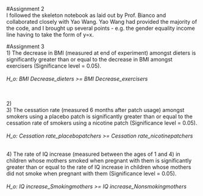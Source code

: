 #Assignment 2
<br>I followed the skeleton notebook as laid out by Prof. Bianco and collaborated closely with Yao Wang.  Yao Wang had provided the majority of the code, and I brought up several points - e.g. the gender equality income line having to take the form of y=x.<br>

#Assignment 3
<br>1) The decrease in BMI (measured at end of experiment) amongst dieters is significantly greater than or equal to the decrease in BMI
amongst exercisers (Significance level = 0.05).<br><br>
<i>H_o: BMI Decrease_dieters >= BMI Decrease_exercisers</i><br><br>

<br>2)
<br>3) The cessation rate (measured 6 months after patch usage) amongst smokers using a placebo patch is significantly greater than or equal to the cessation rate of smokers using a nicotine patch (Significance level = 0.05).<br><br>
<i>H_o: Cessation rate_placebopatchers >= Cessation rate_nicotinepatchers</i><br>

<br>4) The rate of IQ increase (measured between the ages of 1 and 4) in children whose mothers smoked when pregnant with them is
significantly greater than or equal to the rate of IQ increase in children whose mothers did not smoke when pregnant with them
(Significance level = 0.05).<br><br>
<i>H_o: IQ increase_Smokingmothers >= IQ increase_Nonsmokingmothers</i>
